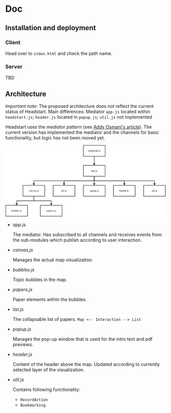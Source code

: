 # Doc

## Installation and deployment

### Client

Head over to `index.html` and check the path name.

### Server

TBD

## Architecture

*Important note*: The proposed architecture does not reflect the current status of Headstart. Main differences: Mediator `app.js` located within `headstart.js`; `header.js` located in `popup.js`; `util.js` not implemented

Headstart uses the *mediator pattern* (see [Addy Osmani's article](https://addyosmani.com/largescalejavascript/#mediatorpattern)). The current version has implemented the mediator and the channels for basic functionality, but logic has not been moved yet.

![architecture](img/headstart_architecture.png "Logo Title Text 1")

+ *app.js*

	The mediator. Has subscribed to all channels and receives events from the sub-modules which publish according to user interaction.

+ *canvas.js*
	
	Manages the actual map visualization.

+ *bubbles.js*

	Topic bubbles in the map.

+ *papers.js*

	Paper elements within the bubbles.

+ *list.js*

	The collapsable list of papers. `Map <-- Interaction --> List`

+ *popup.js*

	Manages the pop-up window that is used for the intro text and pdf previews.

+ *header.js*

	Content of the header above the map. Updated according to currently selected layer of the visualization.

+ *util.js*

	Contains following functionality:

	+ `RecordAction`
	+ `Bookmarking`

